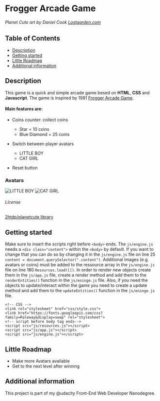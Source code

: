 # Frogger Arcade Game
###### Planet Cute art by Daniel Cook [Lostgarden.com](http://Lostgarden.com)

## Table of Contents

* [Description](#description)
* [Getting started](#getting-started)
* [Little Roadmap](#little-roadmap)
* [Additional information](#additional-information)

## Description

This game is a quick and simple arcade game besed on **HTML**, **CSS** and **Javascript**.
The game is inspired by 1981 [Frogger Arcade Game](https://en.wikipedia.org/wiki/Frogger).

#### Main features are:

 * Coins counter: collect coins
 	* Star = 10 coins
 	* Blue Diamond = 25 coins

 * Switch between player avatars
 	* LITTLE BOY
 	* CAT GIRL

 * Reset button

### Avatars

![LITTLE BOY](https://raw.githubusercontent.com/cintogia/frontend-nanodegree-arcade-game/master/images/char-boy.png)
![CAT GIRL](https://raw.githubusercontent.com/cintogia/frontend-nanodegree-arcade-game/master/images/char-cat-girl.png)

###### License

[2htdp/planetcute library](https://docs.racket-lang.org/teachpack/2htdpPlanet_Cute_Images.html)

## Getting started

Make sure to insert the scripts right before ```<body>``` ends.
The ```js/engine.js``` needs a ```<div class="content">``` within the ```<body>``` by default.
If you want to change that you can do so by changing it in the ```js/engine.js``` file on line 25 ```content = document.querySelector(".content")```.
Additional images (e.g. avatars or coins) must be added to the ressource array in the ```js/engine.js``` file on line 180 ```Resources.load([])```.
In order to render new objects create them in the ```js/app.js``` file, create a render method and add them to the ```renderEntities()``` function in the ```js/eninge.js``` file.
Also, if you need the objects to update/interact within the game you need to create a update method and add them to the ```updateEntities()``` function in the ```js/eninge.js``` file.

```
<!-- CSS -->
<link rel="stylesheet" href="css/style.css">
<link href="https://fonts.googleapis.com/css?family=Raleway&display=swap" rel="stylesheet">
<!-- script before body tag ends-->
<script src="js/resources.js"></script>
<script src="js/app.js"></script>
<script src="js/engine.js"></script>
```

## Little Roadmap

 * Make more Avatars available
 * Get to the next level after winning

## Additional information

This project is part of my @udacity Front-End Web Developer Nanodegree.